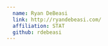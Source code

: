 ```yaml
---
  name: Ryan DeBeasi
  link: http://ryandebeasi.com/
  affiliation: STAT 
  github: rdebeasi
---
```


